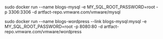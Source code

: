 sudo docker run --name blogs-mysql -e MY_SQL_ROOT_PASSWORD=root -p 3306:3306 -d  artfact-repo.vmware.com/vmware/mysql

sudo docker run --name blogs-wordpress --link blogs-mysql:mysql -e MY_SQL_ROOT_PASSWORD=root -p 8080:80 -d  artfact-repo.vmware.com/vmware/wordpress

